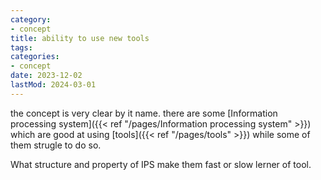 ```yaml
---
category:
- concept
title: ability to use new tools
tags:
categories:
- concept
date: 2023-12-02
lastMod: 2024-03-01
---
```

the concept is very clear by it name. there are some [Information processing system]({{< ref "/pages/Information processing system" >}}) which are good at using [tools]({{< ref "/pages/tools" >}}) while some of them strugle to do so.

What structure and property of IPS make them fast or slow lerner of tool.
